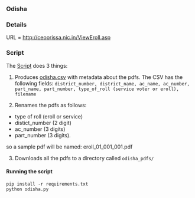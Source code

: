 ### Odisha


### Details

URL = http://ceoorissa.nic.in/ViewEroll.asp

### Script

The [Script](odisha.py) does 3 things:

1. Produces [odisha.csv](odisha.csv) with metadata about the pdfs. The CSV has the following fields: `district_number, district_name, ac_name, ac_number, part_name, part_number, type_of_roll (service voter or eroll), filename`

2. Renames the pdfs as follows:
  * type of roll (eroll or service)
  * distict_number (2 digit)
  * ac_number (3 digits)
  * part_number (3 digits).

  so a sample pdf will be named: eroll_01_001_001.pdf

3. Downloads all the pdfs to a directory called `odisha_pdfs/`

#### Running the script

```
pip install -r requirements.txt
python odisha.py
```
